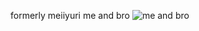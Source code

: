 formerly meiiyuri
me and bro
![me and bro](https://github.com/user-attachments/assets/d93bdce8-55f9-4588-ac15-031a80be86ed)




⠀⠀⠀⠀⠀⠀⠀⠀⠀⠀⠀⠀⠀⠀⠀⠀⠀

